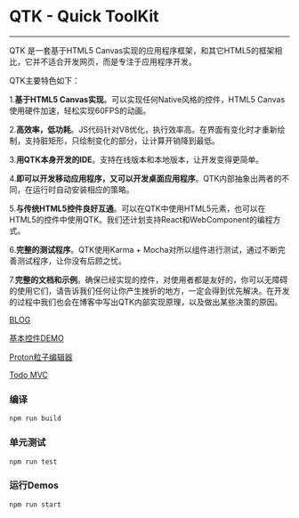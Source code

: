 # QTK - Quick ToolKit
------------------------------------------------

QTK 是一套基于HTML5 Canvas实现的应用程序框架，和其它HTML5的框架相比，它并不适合开发网页，而是专注于应用程序开发。

QTK主要特色如下：

1.**基于HTML5 Canvas实现**。可以实现任何Native风格的控件，HTML5 Canvas使用硬件加速，轻松实现60FPS的动画。

2.**高效率，低功耗**。JS代码针对V8优化，执行效率高。在界面有变化时才重新绘制，支持脏矩形，只绘制变化的部分，让计算开销降到最低。

3.**用QTK本身开发的IDE**。支持在线版本和本地版本，让开发变得更简单。

4.**即可以开发移动应用程序，又可以开发桌面应用程序**。QTK内部抽象出两者的不同，在运行时自动安装相应的策略。

5.**与传统HTML5控件良好互通**。可以在QTK中使用HTML5元素，也可以在HTML5的控件中使用QTK。我们还计划支持React和WebComponent的编程方式。

6.**完整的测试程序**。QTK使用Karma + Mocha对所以组件进行测试，通过不断完善测试程序，让你没有后顾之忧。

7.**完整的文档和示例**。确保已经实现的控件，对使用者都是友好的，你可以无障碍的使用它们，请告诉我们任何让你产生挫折的地方，一定会得到优先解决。在开发的过程中我们也会在博客中写出QTK内部实现原理，以及做出某些决策的原因。

[BLOG](https://qtoolkit.github.io/)

[基本控件DEMO](https://qtoolkit.github.io/demos/index.html)

[Proton粒子编辑器](https://qtoolkit.github.io/qtk-proton-editor/index.html)

[Todo MVC](https://qtoolkit.github.io/qtk-todo-mvc/index.html)


### 编译
```
npm run build 
```

### 单元测试
```
npm run test 
```

### 运行Demos

```
npm run start
```


